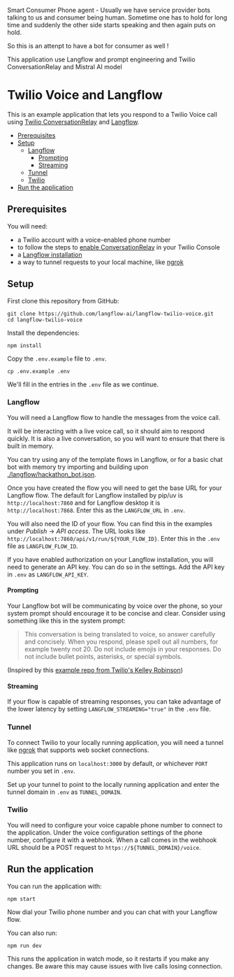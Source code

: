 

Smart Consumer Phone agent - 
Usually we have service provider bots talking to us and consumer being human. 
Sometime one has to hold for long time and suddenly the other side starts speaking and then again puts on hold. 

So this is an attenpt to have a bot for consumer as well !

This application use Langflow and prompt engineering and Twilio ConversationRelay and Mistral AI model












# Twilio Voice and Langflow

This is an example application that lets you respond to a Twilio Voice call using [Twilio ConversationRelay](https://www.twilio.com/docs/voice/twiml/connect/conversationrelay) and [Langflow](https://www.langflow.org/).

- [Prerequisites](#prerequisites)
- [Setup](#setup)
  - [Langflow](#langflow)
    - [Prompting](#prompting)
    - [Streaming](#streaming)
  - [Tunnel](#tunnel)
  - [Twilio](#twilio)
- [Run the application](#run-the-application)

## Prerequisites

You will need:

- a Twilio account with a voice-enabled phone number
- to follow the steps to [enable ConversationRelay](https://www.twilio.com/docs/voice/twiml/connect/conversationrelay/onboarding#integrate-twilio-with-conversationrelay) in your Twilio Console
- a [Langflow installation](https://docs.langflow.org/get-started-installation)
- a way to tunnel requests to your local machine, like [ngrok](http://ngrok.com/)

## Setup

First clone this repository from GitHub:

```
git clone https://github.com/langflow-ai/langflow-twilio-voice.git
cd langflow-twilio-voice
```

Install the dependencies:

```
npm install
```

Copy the `.env.example` file to `.env`.

```
cp .env.example .env
```

We'll fill in the entries in the `.env` file as we continue.

### Langflow

You will need a Langflow flow to handle the messages from the voice call.

It will be interacting with a live voice call, so it should aim to respond quickly. It is also a live conversation, so you will want to ensure that there is built in memory.

You can try using any of the template flows in Langflow, or for a basic chat bot with memory try importing and building upon [./langflow/hackathon_bot.json](./langflow/hackathon_bot.json).

Once you have created the flow you will need to get the base URL for your Langflow flow. The default for Langflow installed by pip/uv is `http://localhost:7860` and for Langflow desktop it is `http://localhost:7868`. Enter this as the `LANGFLOW_URL` in `.env`.

You will also need the ID of your flow. You can find this in the examples under _Publish_ -> _API access_. The URL looks like `http://localhost:7860/api/v1/run/${YOUR_FLOW_ID}`. Enter this in the `.env` file as `LANGFLOW_FLOW_ID`.

If you have enabled authorization on your Langflow installation, you will need to generate an API key. You can do so in the settings. Add the API key in `.env` as `LANGFLOW_API_KEY`.

#### Prompting

Your Langflow bot will be communicating by voice over the phone, so your system prompt should encourage it to be concise and clear. Consider using something like this in the system prompt:

> This conversation is being translated to voice, so answer carefully and concisely. When you respond, please spell out all numbers, for example twenty not 20. Do not include emojis in your responses. Do not include bullet points, asterisks, or special symbols.

(Inspired by this [example repo from Twilio's Kelley Robinson](https://github.com/robinske/cr-demo/blob/main/server.js#L11))

#### Streaming

If your flow is capable of streaming responses, you can take advantage of the lower latency by setting `LANGFLOW_STREAMING="true"` in the `.env` file.

### Tunnel

To connect Twilio to your locally running application, you will need a tunnel like [ngrok](https://ngrok.com) that supports web socket connections.

This application runs on `localhost:3000` by default, or whichever `PORT` number you set in `.env`.

Set up your tunnel to point to the locally running application and enter the tunnel domain in `.env` as `TUNNEL_DOMAIN`.

### Twilio

You will need to configure your voice capable phone number to connect to the application. Under the voice configuration settings of the phone number, configure it with a webhook. When a call comes in the webhook URL should be a POST request to `https://${TUNNEL_DOMAIN}/voice`.

## Run the application

You can run the application with:

```
npm start
```

Now dial your Twilio phone number and you can chat with your Langflow flow.

You can also run:

```
npm run dev
```

This runs the application in watch mode, so it restarts if you make any changes. Be aware this may cause issues with live calls losing connection.
